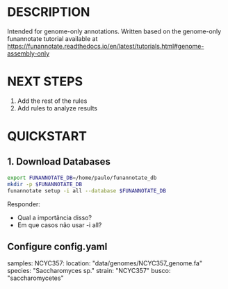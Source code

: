 # DESCRIPTION

Intended for genome-only annotations. Written based on the genome-only funannotate tutorial available at https://funannotate.readthedocs.io/en/latest/tutorials.html#genome-assembly-only


# NEXT STEPS

1. Add the rest of the rules
2. Add rules to analyze results 


# QUICKSTART

## 1. Download Databases 

``` bash
export FUNANNOTATE_DB=/home/paulo/funannotate_db 
mkdir -p $FUNANNOTATE_DB
funannotate setup -i all --database $FUNANNOTATE_DB
```


Responder: 
- Qual a importância disso?
- Em que casos não usar -i all?



## Configure config.yaml

samples:
  NCYC357:
    location: "data/genomes/NCYC357_genome.fa"
    species: "Saccharomyces sp."
    strain: "NCYC357"
    busco: "saccharomycetes"
